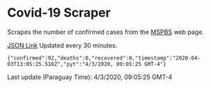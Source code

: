 # Covid-19 Scraper

Scrapes the number of confirmed cases from the [MSPBS](https://www.mspbs.gov.py/covid-19.php) web page.

[JSON Link](https://jmayalag.github.io/covid19-scrape/cases.json)
Updated every 30 minutes.
```
{"confirmed":92,"deaths":0,"recovered":0,"timestamp":"2020-04-03T13:05:25.510Z","pyt":"4/3/2020, 09:05:25 GMT-4"}
```
Last update (Paraguay Time): 4/3/2020, 09:05:25 GMT-4